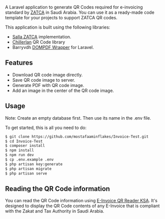 A Laravel application to generate QR Codes required for e-invoicing standard by [ZATCA](https://zatca.gov.sa/en/E-Invoicing/Pages/default.aspx) in Saudi Arabia.
You can use it as a ready-made code template for your projects to support ZATCA QR codes.

This application is built using the following libraries:

-   [Salla ZATCA](https://github.com/SallaApp/ZATCA) implementation.
-   [Chillerlan](https://github.com/chillerlan/php-qrcode) QR Code library
-   Barryvdh [DOMPDF Wrapper](https://github.com/barryvdh/laravel-dompdf) for Laravel.

## Features

-   Download QR code image directly.
-   Save QR code image to server.
-   Generate PDF with QR code image.
-   Add an image in the center of the QR code image.

## Usage

Note: Create an empty database first. Then use its name in the .env file.

To get started, this is all you need to do:

```bash
$ git clone https://github.com/mostafaaminflakes/Invoice-Test.git
$ cd Invoice-Test
$ composer install
$ npm install
$ npm run dev
$ cp .env.example .env
$ php artisan key:generate
$ php artisan migrate 
$ php artisan serve
```

## Reading the QR Code information

You can read the QR Code information using [E-Invoice QR Reader KSA](https://play.google.com/store/apps/details?id=com.posbankbh.einvoiceqrreader). It's designed to display the QR Code contents of any E-Invoice that is compliant with the Zakat and Tax Authority in Saudi Arabia.
